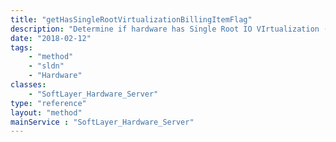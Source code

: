 ```yaml
---
title: "getHasSingleRootVirtualizationBillingItemFlag"
description: "Determine if hardware has Single Root IO VIrtualization (SR-IOV) billing item."
date: "2018-02-12"
tags:
    - "method"
    - "sldn"
    - "Hardware"
classes:
    - "SoftLayer_Hardware_Server"
type: "reference"
layout: "method"
mainService : "SoftLayer_Hardware_Server"
---
```

